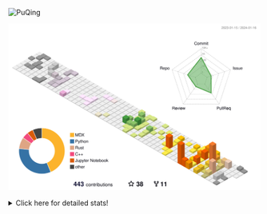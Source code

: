 ![PuQing](https://user-images.githubusercontent.com/27223114/171565019-9a56fae6-b08b-421f-99db-7e830da42371.png)

![](./profile-3d-contrib/profile-season-animate.svg)

<details>
<summary>Click here for detailed stats!</summary>

<!--START_SECTION:waka-->
![Lines of code](https://img.shields.io/badge/From%20Hello%20World%20I%27ve%20Written-1.0%20million%20lines%20of%20code-blue)

**🐱 My GitHub Data** 

> 📦 274.4 kB Used in GitHub's Storage 
 > 
> 🏆 18 Contributions in the Year 2024
 > 
> 🚫 Not Opted to Hire
 > 
> 📜 42 Public Repositories 
 > 
> 🔑 27 Private Repositories 
 > 
**I'm an Early 🐤** 

```text
🌞 Morning                365 commits         ██░░░░░░░░░░░░░░░░░░░░░░░   09.75 % 
🌆 Daytime                1756 commits        ████████████░░░░░░░░░░░░░   46.91 % 
🌃 Evening                750 commits         █████░░░░░░░░░░░░░░░░░░░░   20.04 % 
🌙 Night                  872 commits         ██████░░░░░░░░░░░░░░░░░░░   23.30 % 
```


📊 **This Week I Spent My Time On** 

```text
💬 Programming Languages: 
Markdown                 1 hr 7 mins         █████████████████████████   100.00 % 

🔥 Editors: 
Obsidian                 1 hr 7 mins         █████████████████████████   100.00 % 

💻 Operating System: 
Windows                  1 hr 7 mins         █████████████████████████   100.00 % 
```


<!--END_SECTION:waka-->
</details>
